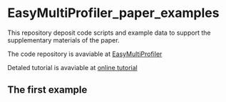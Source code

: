 # EasyMultiProfiler_paper_examples
This repository deposit code scripts and example data to support the supplementary materials of the paper.

The code repository is avaviable at [EasyMultiProfiler](https://github.com/liubingdong/EasyMultiProfiler)

Detaled tutorial is avaviable at [online tutorial](http://easymultiprofiler.xielab.net/)


## The first example 